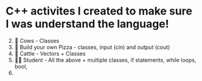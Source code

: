 # C++ activites I created to make sure I was understand the language!

2. 🐄 Cows - Classes 
3. 🍕 Build your own Pizza - classes, input (cin) and output (cout)
4. 🤠 Cattle - Vectors + Classes
5. 👩‍🎓 Student - All the above + multiple classes, if statements, while loops, bool,
6. 
